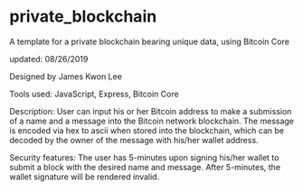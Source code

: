 # private_blockchain
A template for a private blockchain bearing unique data, using Bitcoin Core

updated: 08/26/2019

Designed by James Kwon Lee

Tools used: 
JavaScript, Express, Bitcoin Core

Description:
User can input his or her Bitcoin address to make a submission of a name and a message into the Bitcoin network blockchain. 
The message is encoded via hex to ascii when stored into the blockchain, which can be decoded by the owner of the message with his/her wallet address.

Security features:
The user has 5-minutes upon signing his/her wallet to submit a block with the desired name and message. After 5-minutes, the wallet signature will be rendered invalid. 
